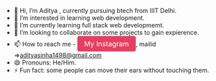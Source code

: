 - 👋 Hi, I’m Aditya , currently pursuing btech from IIIT Delhi.
- 👀 I’m interested in learning web development.
- 🌱 I’m currently learning full stack web developmemt.
- 💞️ I’m looking to collaborate on some projects to gain expierence.
- 📫 How to reach me - <a href=https://www.instagram.com/aditya_sinhaaaa/ style="display: inline-block; padding: 8px 16px; font-size: 16px; color: white; background-color: #E4405F; text-decoration: none; border-radius: 4px;">My Instagram</a>, mailid =>adityasinha1498@gmail.com
- 😄 Pronouns: He/Him.
- ⚡ Fun fact: some people can move their ears without touching them.

<!---
aditya22034/aditya22034 is a ✨ special ✨ repository because its `README.md` (this file) appears on your GitHub profile.
You can click the Preview link to take a look at your changes.
--->
